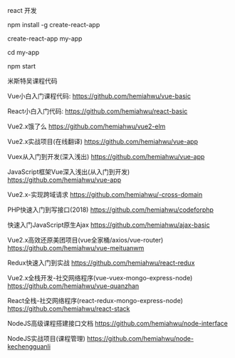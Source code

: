 react 开发

npm install -g create-react-app

create-react-app my-app

cd my-app

npm start



米斯特吴课程代码


Vue小白入门课程代码:
https://github.com/hemiahwu/vue-basic


React小白入门代码: 
https://github.com/hemiahwu/react-basic


Vue2.x饿了么
https://github.com/hemiahwu/vue2-elm


Vue2.x实战项目(在线翻译)
https://github.com/hemiahwu/vue-app

Vuex从入门到开发(深入浅出)
https://github.com/hemiahwu/vue-app

JavaScript框架Vue深入浅出(从入门到开发)
https://github.com/hemiahwu/vue-app


Vue2.x-实现跨域请求
https://github.com/hemiahwu/-cross-domain


PHP快速入门到写接口(2018)
https://github.com/hemiahwu/codeforphp


快速入门JavaScript原生Ajax
https://github.com/hemiahwu/ajax-basic


Vue2.x高效还原美团项目(vue全家桶/axios/vue-router)
https://github.com/hemiahwu/vue-meituanwm


Redux快速入门到实战
https://github.com/hemiahwu/react-redux


Vue2.x全栈开发-社交网络程序(vue-vuex-mongo-express-node)
https://github.com/hemiahwu/vue-quanzhan


React全栈-社交网络程序(react-redux-mongo-express-node)
https://github.com/hemiahwu/react-stack


NodeJS高级课程搭建接口文档
https://github.com/hemiahwu/node-interface


NodeJS实战项目(课程管理)
https://github.com/hemiahwu/node-kechengguanli





